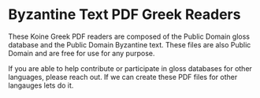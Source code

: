 # Byzantine Text PDF Greek Readers

These Koine Greek PDF readers are composed of the Public Domain gloss database and the
Public Domain Byzantine text. These files are also Public Domain and are free for use
for any purpose.

If you are able to help contribute or participate in gloss databases for other languages,
please reach out. If we can create these PDF files for other langauges lets do it. 
